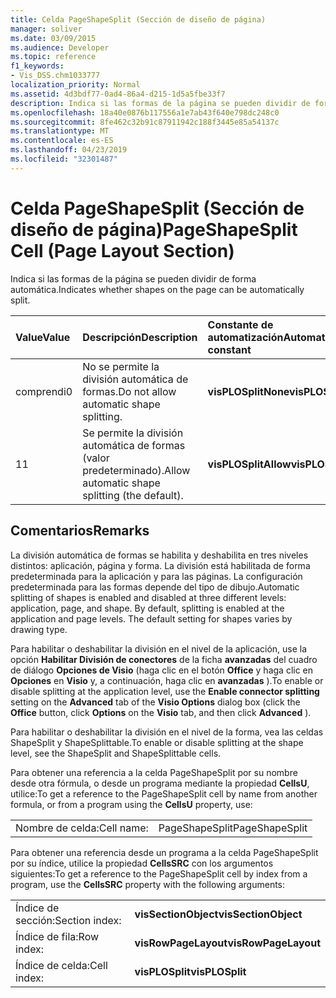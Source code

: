 ```yaml
---
title: Celda PageShapeSplit (Sección de diseño de página)
manager: soliver
ms.date: 03/09/2015
ms.audience: Developer
ms.topic: reference
f1_keywords:
- Vis_DSS.chm1033777
localization_priority: Normal
ms.assetid: 4d3bdf77-0ad4-86a4-d215-1d5a5fbe33f7
description: Indica si las formas de la página se pueden dividir de forma automática.
ms.openlocfilehash: 18a40e0876b117556a1e7ab43f640e798dc248c0
ms.sourcegitcommit: 8fe462c32b91c87911942c188f3445e85a54137c
ms.translationtype: MT
ms.contentlocale: es-ES
ms.lasthandoff: 04/23/2019
ms.locfileid: "32301487"
---
```

# <a name="pageshapesplit-cell-page-layout-section"></a><span data-ttu-id="3bca5-103">Celda PageShapeSplit (Sección de diseño de página)</span><span class="sxs-lookup"><span data-stu-id="3bca5-103">PageShapeSplit Cell (Page Layout Section)</span></span>

<span data-ttu-id="3bca5-104">Indica si las formas de la página se pueden dividir de forma automática.</span><span class="sxs-lookup"><span data-stu-id="3bca5-104">Indicates whether shapes on the page can be automatically split.</span></span>
  
|<span data-ttu-id="3bca5-105">**Value**</span><span class="sxs-lookup"><span data-stu-id="3bca5-105">**Value**</span></span>|<span data-ttu-id="3bca5-106">**Descripción**</span><span class="sxs-lookup"><span data-stu-id="3bca5-106">**Description**</span></span>|<span data-ttu-id="3bca5-107">**Constante de automatización**</span><span class="sxs-lookup"><span data-stu-id="3bca5-107">**Automation constant**</span></span>|
|:-----|:-----|:-----|
|<span data-ttu-id="3bca5-108">comprendi</span><span class="sxs-lookup"><span data-stu-id="3bca5-108">0</span></span>  <br/> |<span data-ttu-id="3bca5-109">No se permite la división automática de formas.</span><span class="sxs-lookup"><span data-stu-id="3bca5-109">Do not allow automatic shape splitting.</span></span>  <br/> |<span data-ttu-id="3bca5-110">**visPLOSplitNone**</span><span class="sxs-lookup"><span data-stu-id="3bca5-110">**visPLOSplitNone**</span></span> <br/> |
|<span data-ttu-id="3bca5-111">1</span><span class="sxs-lookup"><span data-stu-id="3bca5-111">1</span></span>  <br/> |<span data-ttu-id="3bca5-112">Se permite la división automática de formas (valor predeterminado).</span><span class="sxs-lookup"><span data-stu-id="3bca5-112">Allow automatic shape splitting (the default).</span></span>  <br/> |<span data-ttu-id="3bca5-113">**visPLOSplitAllow**</span><span class="sxs-lookup"><span data-stu-id="3bca5-113">**visPLOSplitAllow**</span></span> <br/> |
   
## <a name="remarks"></a><span data-ttu-id="3bca5-114">Comentarios</span><span class="sxs-lookup"><span data-stu-id="3bca5-114">Remarks</span></span>

<span data-ttu-id="3bca5-p101">La división automática de formas se habilita y deshabilita en tres niveles distintos: aplicación, página y forma. La división está habilitada de forma predeterminada para la aplicación y para las páginas. La configuración predeterminada para las formas depende del tipo de dibujo.</span><span class="sxs-lookup"><span data-stu-id="3bca5-p101">Automatic splitting of shapes is enabled and disabled at three different levels: application, page, and shape. By default, splitting is enabled at the application and page levels. The default setting for shapes varies by drawing type.</span></span> 
  
<span data-ttu-id="3bca5-118">Para habilitar o deshabilitar la división en el nivel de la aplicación, use la opción **Habilitar División de conectores** de la ficha **avanzadas** del cuadro de diálogo **Opciones de Visio** (haga clic en el botón **Office** y haga clic en **Opciones** en **Visio** y, a continuación, haga clic en **avanzadas** ).</span><span class="sxs-lookup"><span data-stu-id="3bca5-118">To enable or disable splitting at the application level, use the **Enable connector splitting** setting on the **Advanced** tab of the **Visio Options** dialog box (click the **Office** button, click **Options** on the **Visio** tab, and then click **Advanced** ).</span></span> 
  
<span data-ttu-id="3bca5-119">Para habilitar o deshabilitar la división en el nivel de la forma, vea las celdas ShapeSplit y ShapeSplittable.</span><span class="sxs-lookup"><span data-stu-id="3bca5-119">To enable or disable splitting at the shape level, see the ShapeSplit and ShapeSplittable cells.</span></span> 
  
<span data-ttu-id="3bca5-120">Para obtener una referencia a la celda PageShapeSplit por su nombre desde otra fórmula, o desde un programa mediante la propiedad **CellsU**, utilice:</span><span class="sxs-lookup"><span data-stu-id="3bca5-120">To get a reference to the PageShapeSplit cell by name from another formula, or from a program using the **CellsU** property, use:</span></span> 
  
|||
|:-----|:-----|
|<span data-ttu-id="3bca5-121">Nombre de celda:</span><span class="sxs-lookup"><span data-stu-id="3bca5-121">Cell name:</span></span>  <br/> |<span data-ttu-id="3bca5-122">PageShapeSplit</span><span class="sxs-lookup"><span data-stu-id="3bca5-122">PageShapeSplit</span></span>  <br/> |
   
<span data-ttu-id="3bca5-123">Para obtener una referencia desde un programa a la celda PageShapeSplit por su índice, utilice la propiedad **CellsSRC** con los argumentos siguientes:</span><span class="sxs-lookup"><span data-stu-id="3bca5-123">To get a reference to the PageShapeSplit cell by index from a program, use the **CellsSRC** property with the following arguments:</span></span> 
  
|||
|:-----|:-----|
|<span data-ttu-id="3bca5-124">Índice de sección:</span><span class="sxs-lookup"><span data-stu-id="3bca5-124">Section index:</span></span>  <br/> |<span data-ttu-id="3bca5-125">**visSectionObject**</span><span class="sxs-lookup"><span data-stu-id="3bca5-125">**visSectionObject**</span></span> <br/> |
|<span data-ttu-id="3bca5-126">Índice de fila:</span><span class="sxs-lookup"><span data-stu-id="3bca5-126">Row index:</span></span>  <br/> |<span data-ttu-id="3bca5-127">**visRowPageLayout**</span><span class="sxs-lookup"><span data-stu-id="3bca5-127">**visRowPageLayout**</span></span> <br/> |
|<span data-ttu-id="3bca5-128">Índice de celda:</span><span class="sxs-lookup"><span data-stu-id="3bca5-128">Cell index:</span></span>  <br/> |<span data-ttu-id="3bca5-129">**visPLOSplit**</span><span class="sxs-lookup"><span data-stu-id="3bca5-129">**visPLOSplit**</span></span> <br/> |
   

